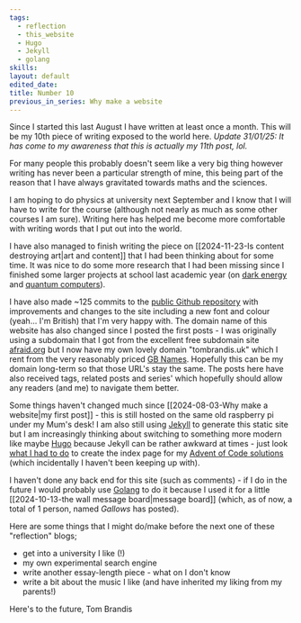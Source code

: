```yaml
---
tags:
  - reflection
  - this_website
  - Hugo
  - Jekyll
  - golang
skills: 
layout: default
edited_date: 
title: Number 10
previous_in_series: Why make a website
---
```

Since I started this last August I have written at least once a month. This will be my 10th piece of writing exposed to the world here.
_Update 31/01/25: It has come to my awareness that this is actually my 11th post, lol._

For many people this probably doesn't seem like a very big thing however writing has never been a particular strength of mine, this being part of the reason that I have always gravitated towards maths and the sciences.

I am hoping to do physics at university next September and I know that I will have to write for the course (although not nearly as much as some other courses I am sure). Writing here has helped me become more comfortable with writing words that I put out into the world. 

I have also managed to finish writing the piece on [[2024-11-23-Is content destroying art|art and content]] that I had been thinking about for some time. It was nice to do some more research that I had been missing since I finished some larger projects at school last academic year (on [dark energy](/reports/Does-dark-energy-explain-the-expansion-of-the-universe.html) and [quantum computers](/reports/How-and-to-what-extent-may-quantum-computing-technology-be-used-in-the-future.html)). 

I have also made ~125 commits to the [public Github repository](https://github.com/TomJB1/my-website-jekyll) with improvements and changes to the site including a new font and colour (yeah... I'm British) that I'm very happy with. The domain name of this website has also changed since I posted the first posts - I was originally using a subdomain that I got from the excellent free subdomain site [afraid.org](https://afraid.org/) but I now have my own lovely domain "tombrandis.uk" which I rent from the very reasonably priced [GB Names](https://www.gbnames.uk/). Hopefully this can be my domain long-term so that those URL's stay the same. The posts here have also received tags, related posts and series' which hopefully should allow any readers (and me) to navigate them better.

Some things haven't changed much since [[2024-08-03-Why make a website|my first post]] - this is still hosted on the same old raspberry pi under my Mum's desk! I am also still using [Jekyll](https://jekyllrb.com/) to generate this static site but I am increasingly thinking about switching to something more modern like maybe [Hugo](https://gohugo.io/) because Jekyll can be rather awkward at times - just look [what I had to do](https://github.com/TomJB1/my-website-jekyll/blob/ccce251fdeecb017356d1d59d94a08b6ec8d8c7e/advent-of-code/2024/index.html) to create the index page for my [Advent of Code solutions](/advent-of-code) (which incidentally I haven't been keeping up with). 

I haven't done any back end for this site (such as comments) - if I do in the future I would probably use [Golang](https://go.dev/) to do it because I used it for a little [[2024-10-13-the wall message board|message board]] (which, as of now, a total of 1 person, named *Gallows* has posted).

Here are some things that I might do/make before the next one of these "reflection" blogs;
- get into a university I like (!)
- my own experimental search engine
- write another essay-length piece - what on I don't know
- write a bit about the music I like (and have inherited my liking from my parents!)

Here's to the future, 
Tom Brandis

